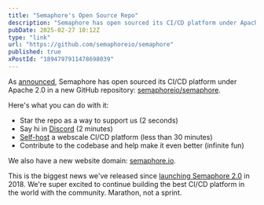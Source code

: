 ```yaml
---
title: "Semaphore's Open Source Repo"
description: "Semaphore has open sourced its CI/CD platform under Apache 2.0 in a new GitHub repository"
pubDate: 2025-02-27 10:12Z
type: "link"
url: "https://github.com/semaphoreio/semaphore"
published: true
xPostId: "1894797911478698039"
---
```


As [announced](/signals/semaphore-going-open-source), Semaphore has open sourced its CI/CD platform under Apache 2.0 in a new GitHub repository: [semaphoreio/semaphore](https://github.com/semaphoreio/semaphore).

Here's what you can do with it:

- Star the repo as a way to support us (2 seconds)
- Say hi in [Discord](https://discord.com/invite/FBuUrV24NH) (2 minutes)
- [Self-host](https://docs.semaphoreci.com/CE/getting-started/install) a webscale CI/CD platform (less than 30 minutes)
- Contribute to the codebase and help make it even better (infinite fun)

We also have a new website domain: [semaphore.io](https://semaphore.io).

This is the biggest news we've released since [launching Semaphore 2.0](https://semaphore.io/blog/2018/07/25/semaphore-2-0.html) in 2018. We're super excited to continue building the best CI/CD platform in the world with the community. Marathon, not a sprint.
